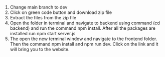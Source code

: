 1. Change main branch to dev
2. Click on green code button and download zip file
3. Extract the files from the zip file
4. Open the folder in terminal and navigate to backend using command (cd backend) and run the command npm install. After all the packages are installed run npm start server.js
5. The open the new terminal window and navigate to the frontend folder. Then the command npm install and npm run dev. Click on the link and it will bring you to the website.

